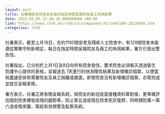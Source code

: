 ```yaml
---
layout: post
title: 社署稱逾百院舍未在每日指定時間呈報院友員工快測結果
date: 2022-05-05 22:48:20.000000000 +08:00
link: https://news.rthk.hk/rthk/ch/component/k2/1647209-20220505.htm
categories: rthk
---
```


社署表示，截至上月19日，在約1100間安老及殘疾人士院舍中，有129間院舍未能遵從實務守則新規定，每日在指定時間呈報院友及員工的快測結果，署方已發出警告信。

社署指出，已分別於上月1日及8日向所有院舍發信，要求院舍必須每天透過衞生防護中心提供的表格，呈報過去 1天進行的快測陽性結果及新增確診個案，以便當局盡速安排有需要院友及員工隔離或跟進。即使院舍沒有新增確診個案，亦需完成並提交呈報表格。

署方表示，社署正將有關呈報系統，與院友的新冠疫苗接種資料庫對接，更準確評估個別院舍爆發疫情的趨勢等，防止第五波疫情在院舍死灰復燃，同時預防萬一第六波疫情來襲，築起有效預警及監察系統。
